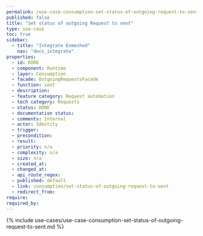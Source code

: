 ```yaml
---
permalink: /use-case-consumption-set-status-of-outgoing-request-to-sent
published: false
title: "Set status of outgoing Request to sent"
type: use-case
toc: true
sidebar:
  - title: "Integrate Enmeshed"
    nav: "docs_integrate"
properties:
  - id: ROR6
  - component: Runtime
  - layer: Consumption
  - facade: OutgoingRequestsFacade
  - function: sent
  - description:
  - feature category: Request automation
  - tech category: Requests
  - status: DONE
  - documentation status:
  - comments: Internal
  - actor: Identity
  - trigger:
  - precondition:
  - result:
  - priority: n/a
  - complexity: n/a
  - size: n/a
  - created_at:
  - changed_at:
  - api_route_regex:
  - published: default
  - link: consumption/set-status-of-outgoing-request-to-sent
  - redirect_from:
require:
required_by:
---
```


{% include use-cases/use-case-consumption-set-status-of-outgoing-request-to-sent.md %}
